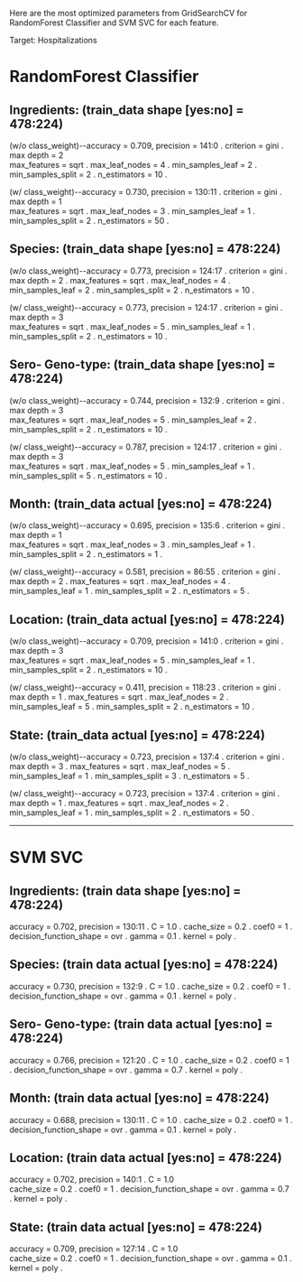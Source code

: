 Here are the most optimized parameters from GridSearchCV for RandomForest Classifier and SVM SVC for each feature.

Target: Hospitalizations

# RandomForest Classifier

## Ingredients: (train_data shape [yes:no] = 478:224) 

(w/o class_weight)--accuracy = 0.709, precision = 141:0 . 
criterion = gini . 
max depth = 2  
max_features = sqrt . 
max_leaf_nodes = 4 . 
min_samples_leaf = 2 . 
min_samples_split = 2 . 
n_estimators = 10 . 

(w/ class_weight)--accuracy = 0.730, precision = 130:11 . 
criterion = gini . 
max depth = 1  
max_features = sqrt . 
max_leaf_nodes = 3 . 
min_samples_leaf = 1 . 
min_samples_split = 2 . 
n_estimators = 50 . 

## Species: (train_data shape [yes:no] = 478:224) 

(w/o class_weight)--accuracy = 0.773, precision = 124:17 . 
criterion = gini . 
max depth = 2 . 
max_features = sqrt . 
max_leaf_nodes = 4 . 
min_samples_leaf = 2 . 
min_samples_split = 2 . 
n_estimators = 10 . 

(w/ class_weight)--accuracy = 0.773, precision = 124:17 . 
criterion = gini . 
max depth = 3  
max_features = sqrt . 
max_leaf_nodes = 5 . 
min_samples_leaf = 1 . 
min_samples_split = 2 . 
n_estimators = 10 . 

## Sero- Geno-type: (train_data shape [yes:no] = 478:224)

(w/o class_weight)--accuracy = 0.744, precision = 132:9 . 
criterion = gini . 
max depth = 3  
max_features = sqrt . 
max_leaf_nodes = 5 . 
min_samples_leaf = 2 . 
min_samples_split = 2 . 
n_estimators = 10 . 

(w/ class_weight)--accuracy = 0.787, precision = 124:17 . 
criterion = gini . 
max depth = 3  
max_features = sqrt . 
max_leaf_nodes = 5 . 
min_samples_leaf = 1 . 
min_samples_split = 5 . 
n_estimators = 10 . 

## Month: (train_data actual [yes:no] = 478:224)

(w/o class_weight)--accuracy = 0.695, precision = 135:6 . 
criterion = gini . 
max depth = 1  
max_features = sqrt . 
max_leaf_nodes = 3 . 
min_samples_leaf = 1 . 
min_samples_split = 2 . 
n_estimators = 1 . 

(w/ class_weight)--accuracy = 0.581, precision = 86:55 . 
criterion = gini . 
max depth = 2 . 
max_features = sqrt . 
max_leaf_nodes = 4 . 
min_samples_leaf = 1 . 
min_samples_split = 2 . 
n_estimators = 5 . 

## Location: (train_data actual [yes:no] = 478:224)

(w/o class_weight)--accuracy = 0.709, precision = 141:0 . 
criterion = gini . 
max depth = 3  
max_features = sqrt . 
max_leaf_nodes = 5 . 
min_samples_leaf = 1 . 
min_samples_split = 2 . 
n_estimators = 10 . 

(w/ class_weight)--accuracy = 0.411, precision = 118:23 . 
criterion = gini . 
max depth = 1 . 
max_features = sqrt . 
max_leaf_nodes = 2 . 
min_samples_leaf = 5 . 
min_samples_split = 2 . 
n_estimators = 10 . 

## State: (train_data actual [yes:no] = 478:224)

(w/o class_weight)--accuracy = 0.723, precision = 137:4 . 
criterion = gini . 
max depth = 3 . 
max_features = sqrt . 
max_leaf_nodes = 5 . 
min_samples_leaf = 1 . 
min_samples_split = 3 . 
n_estimators = 5 . 

(w/ class_weight)--accuracy = 0.723, precision = 137:4 . 
criterion = gini . 
max depth = 1 . 
max_features = sqrt . 
max_leaf_nodes = 2 . 
min_samples_leaf = 1 . 
min_samples_split = 2 . 
n_estimators = 50 . 

---

# SVM SVC

## Ingredients: (train data shape [yes:no] = 478:224)
accuracy = 0.702, precision = 130:11 . 
C = 1.0 . 
cache_size = 0.2 . 
coef0 = 1 . 
decision_function_shape = ovr . 
gamma = 0.1 . 
kernel = poly . 


## Species: (train data actual [yes:no] = 478:224)
accuracy = 0.730, precision = 132:9 . 
C = 1.0 . 
cache_size = 0.2 . 
coef0 = 1 . 
decision_function_shape = ovr . 
gamma = 0.1 . 
kernel = poly . 

## Sero- Geno-type: (train data actual [yes:no] = 478:224)
accuracy = 0.766, precision = 121:20 . 
C = 1.0 . 
cache_size = 0.2 . 
coef0 = 1 . 
decision_function_shape = ovr . 
gamma = 0.7 . 
kernel = poly . 

## Month: (train data actual [yes:no] = 478:224)
accuracy = 0.688, precision = 130:11 . 
C = 1.0 . 
cache_size = 0.2 . 
coef0 = 1 . 
decision_function_shape = ovr . 
gamma = 0.1 . 
kernel = poly . 

## Location: (train data actual [yes:no] = 478:224)
accuracy = 0.702, precision = 140:1 . 
C = 1.0   
cache_size = 0.2 . 
coef0 = 1 . 
decision_function_shape = ovr . 
gamma = 0.7 . 
kernel = poly . 

## State: (train data actual [yes:no] = 478:224)
accuracy = 0.709, precision = 127:14 . 
C = 1.0   
cache_size = 0.2 . 
coef0 = 1 . 
decision_function_shape = ovr . 
gamma = 0.1 . 
kernel = poly . 
